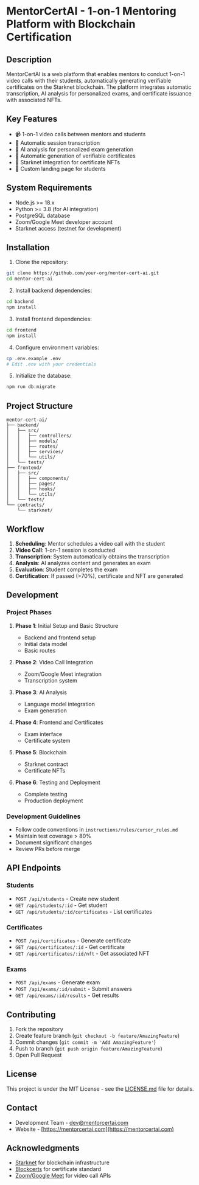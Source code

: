 # MentorCertAI - 1-on-1 Mentoring Platform with Blockchain Certification

## Description

MentorCertAI is a web platform that enables mentors to conduct 1-on-1 video calls with their students, automatically generating verifiable certificates on the Starknet blockchain. The platform integrates automatic transcription, AI analysis for personalized exams, and certificate issuance with associated NFTs.

## Key Features

- 📹 1-on-1 video calls between mentors and students
- 🎯 Automatic session transcription
- 🤖 AI analysis for personalized exam generation
- 📝 Automatic generation of verifiable certificates
- 🔗 Starknet integration for certificate NFTs
- 📱 Custom landing page for students

## System Requirements

- Node.js >= 18.x
- Python >= 3.8 (for AI integration)
- PostgreSQL database
- Zoom/Google Meet developer account
- Starknet access (testnet for development)

## Installation

1. Clone the repository:
```bash
git clone https://github.com/your-org/mentor-cert-ai.git
cd mentor-cert-ai
```

2. Install backend dependencies:
```bash
cd backend
npm install
```

3. Install frontend dependencies:
```bash
cd frontend
npm install
```

4. Configure environment variables:
```bash
cp .env.example .env
# Edit .env with your credentials
```

5. Initialize the database:
```bash
npm run db:migrate
```

## Project Structure

```
mentor-cert-ai/
├── backend/
│   ├── src/
│   │   ├── controllers/
│   │   ├── models/
│   │   ├── routes/
│   │   ├── services/
│   │   └── utils/
│   └── tests/
├── frontend/
│   ├── src/
│   │   ├── components/
│   │   ├── pages/
│   │   ├── hooks/
│   │   └── utils/
│   └── tests/
└── contracts/
    └── starknet/
```

## Workflow

1. **Scheduling**: Mentor schedules a video call with the student
2. **Video Call**: 1-on-1 session is conducted
3. **Transcription**: System automatically obtains the transcription
4. **Analysis**: AI analyzes content and generates an exam
5. **Evaluation**: Student completes the exam
6. **Certification**: If passed (>70%), certificate and NFT are generated

## Development

### Project Phases

1. **Phase 1**: Initial Setup and Basic Structure
   - Backend and frontend setup
   - Initial data model
   - Basic routes

2. **Phase 2**: Video Call Integration
   - Zoom/Google Meet integration
   - Transcription system

3. **Phase 3**: AI Analysis
   - Language model integration
   - Exam generation

4. **Phase 4**: Frontend and Certificates
   - Exam interface
   - Certificate system

5. **Phase 5**: Blockchain
   - Starknet contract
   - Certificate NFTs

6. **Phase 6**: Testing and Deployment
   - Complete testing
   - Production deployment

### Development Guidelines

- Follow code conventions in `instructions/rules/cursor_rules.md`
- Maintain test coverage > 80%
- Document significant changes
- Review PRs before merge

## API Endpoints

### Students
- `POST /api/students` - Create new student
- `GET /api/students/:id` - Get student
- `GET /api/students/:id/certificates` - List certificates

### Certificates
- `POST /api/certificates` - Generate certificate
- `GET /api/certificates/:id` - Get certificate
- `GET /api/certificates/:id/nft` - Get associated NFT

### Exams
- `POST /api/exams` - Generate exam
- `POST /api/exams/:id/submit` - Submit answers
- `GET /api/exams/:id/results` - Get results

## Contributing

1. Fork the repository
2. Create feature branch (`git checkout -b feature/AmazingFeature`)
3. Commit changes (`git commit -m 'Add AmazingFeature'`)
4. Push to branch (`git push origin feature/AmazingFeature`)
5. Open Pull Request

## License

This project is under the MIT License - see the [LICENSE.md](LICENSE.md) file for details.

## Contact

- Development Team - dev@mentorcertai.com
- Website - [https://mentorcertai.com](https://mentorcertai.com)

## Acknowledgments

- [Starknet](https://starknet.io/) for blockchain infrastructure
- [Blockcerts](https://www.blockcerts.org/) for certificate standard
- [Zoom/Google Meet](https://zoom.us/) for video call APIs 